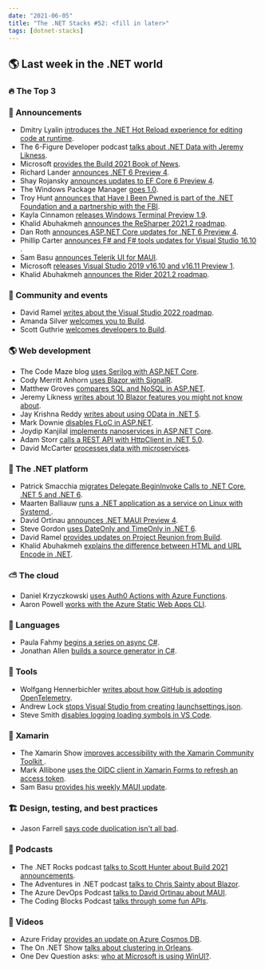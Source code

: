 ```yaml
---
date: "2021-06-05"
title: "The .NET Stacks #52: <fill in later>"
tags: [dotnet-stacks]
---
```


## 🌎 Last week in the .NET world

### 🔥 The Top 3

### 📢 Announcements

- Dmitry Lyalin [introduces the .NET Hot Reload experience for editing code at runtime](https://devblogs.microsoft.com/dotnet/introducing-net-hot-reload).
- The 6-Figure Developer podcast [talks about .NET Data with Jeremy Likness](https://6figuredev.com/podcast/episode-197-net-data-with-jeremy-likness/).
- Microsoft [provides the Build 2021 Book of News](https://news.microsoft.com/build-2021-book-of-news/).
- Richard Lander [announces .NET 6 Preview 4](https://devblogs.microsoft.com/dotnet/announcing-net-6-preview-4).
- Shay Rojansky [announces updates to EF Core 6 Preview 4](https://devblogs.microsoft.com/dotnet/announcing-entity-framework-core-6-0-preview-4-performance-edition).
- The Windows Package Manager [goes 1.0](https://devblogs.microsoft.com/commandline/windows-package-manager-1-0).
- Troy Hunt [announces that Have I Been Pwned is part of the .NET Foundation and a partnership with the FBI](https://www.troyhunt.com/pwned-passwords-open-source-in-the-dot-net-foundation-and-working-with-the-fbi/).
- Kayla Cinnamon [releases Windows Terminal Preview 1.9](https://devblogs.microsoft.com/commandline/windows-terminal-preview-1-9-release).
- Khalid Abuhakmeh [announces the ReSharper 2021.2 roadmap](https://blog.jetbrains.com/dotnet/2021/05/25/resharper-2021-2-roadmap/).
- Dan Roth [announces ASP.NET Core updates for .NET 6 Preview 4](https://devblogs.microsoft.com/aspnet/asp-net-core-updates-in-net-6-preview-4).
- Phillip Carter [announces F# and F# tools updates for Visual Studio 16.10
](https://devblogs.microsoft.com/dotnet/f-and-f-tools-update-for-visual-studio-16-10).
- Sam Basu [announces Telerik UI for MAUI](https://www.telerik.com/blogs/aloha-from-telerik-ui-for-maui).
- Microsoft [releases Visual Studio 2019 v16.10 and v16.11 Preview 1](https://devblogs.microsoft.com/visualstudio/visual-studio-2019-v16-10-and-v16-11-preview-1-are-available-today).
- Khalid Abuhakmeh [announces the Rider 2021.2 roadmap](https://blog.jetbrains.com/dotnet/2021/05/26/rider-2021-2-roadmap/).

### 📅 Community and events

- David Ramel [writes about the Visual Studio 2022 roadmap](https://visualstudiomagazine.com/articles/2021/05/24/vs-2022-roadmap.aspx).
- Amanda Silver [welcomes you to Build](https://blogs.microsoft.com/blog/2021/05/24/from-developers-to-inspired-creators/).
- Scott Guthrie [welcomes developers to Build](https://blogs.microsoft.com/blog/2021/05/25/microsoft-loves-developers-welcome-to-build-2021/).

### 🌎 Web development

- The Code Maze blog [uses Serilog with ASP.NET Core](https://code-maze.com/structured-logging-in-asp-net-core-with-serilog/).
- Cody Merritt Anhorn [uses Blazor with SignalR](https://codyanhorn.tech/blog/blazor/2021/05/21/Blazor-and-SignalR.html).
- Matthew Groves [compares SQL and NoSQL in ASP.NET](https://blog.couchbase.com/sql-nosql-comparison-aspnet-application/).
- Jeremy Likness [writes about 10 Blazor features you might not know about](https://www.grapecity.com/blogs/10-blazor-features-you-probably-didnt-know).
- Jay Krishna Reddy [writes about using OData in .NET 5](https://www.c-sharpcorner.com/article/odata-in-net-5/).
- Mark Downie [disables FLoC in ASP.NET](https://www.poppastring.com/blog/disable-floc-in-aspnet).
- Joydip Kanjilal [implements nanoservices in ASP.NET Core](https://auth0.com/blog/implementing-nanoservices-in-aspnet-core/).
- Adam Storr [calls a REST API with HttpClient in .NET 5.0](https://adamstorr.azurewebsites.net/blog/simple-example-of-calling-rest-api-with-httpclient-in-net5.0).
- David McCarter [processes data with microservices](https://www.c-sharpcorner.com/article/architecture-processing-data-with-microservices/).

### 🥅 The .NET platform

- Patrick Smacchia [migrates Delegate.BeginInvoke Calls to .NET Core, .NET 5 and .NET 6](https://blog.ndepend.com/migrating-delegate-begininvoke-calls-to-net-core-net-5-and-net-6/).
- Maarten Balliauw [runs a .NET application as a service on Linux with Systemd
](https://blog.maartenballiauw.be/post/2021/05/25/running-a-net-application-as-a-service-on-linux-with-systemd.html).
- David Ortinau [announces .NET MAUI Preview 4](https://devblogs.microsoft.com/dotnet/announcing-net-maui-preview-4).
- Steve Gordon [uses DateOnly and TimeOnly in .NET 6](https://www.stevejgordon.co.uk/using-dateonly-and-timeonly-in-dotnet-6).
- David Ramel [provides updates on Project Reunion from Build](https://visualstudiomagazine.com/articles/2021/05/27/build-win-dev.aspx).
- Khalid Abuhakmeh [explains the difference between HTML and URL Encode in .NET](https://khalidabuhakmeh.com/the-difference-between-html-and-url-encode-in-dotnet).

### ⛅ The cloud

- Daniel Krzyczkowski [uses Auth0 Actions with Azure Functions](https://daniel-krzyczkowski.github.io/Auth0-Actions-With-Azure-Function-App/).
- Aaron Powell [works with the Azure Static Web Apps CLI](https://dev.to/azure/leveling-up-static-web-apps-with-the-cli-5g5h).

### 📔 Languages

- Paula Fahmy [begins a series on async C#](https://dev.to/paulafahmy/asynchronous-c-making-a-simple-cup-of-tea-13i).
- Jonathan Allen [builds a source generator in C#](https://www.infoq.com/articles/CSharp-Source-Generator).

### 🔧 Tools

- Wolfgang Hennerbichler [writes about how GitHub is adopting OpenTelemetry](https://github.blog/2021-05-26-why-and-how-github-is-adopting-opentelemetry/).
- Andrew Lock [stops Visual Studio from creating launchsettings.json](https://andrewlock.net/how-to-stop-visual-studio-from-creating-launchsettings-json/).
- Steve Smith [disables logging loading symbols in VS Code](https://ardalis.com/vs-code-disable-logging-loading-symbols/).

### 📱 Xamarin

- The Xamarin Show [improves accessibility with the Xamarin Community Toolkit
](https://channel9.msdn.com/Shows/XamarinShow/Improving-Accessibility-with-Xamarin-Community-Toolkit).
- Mark Allibone [uses the OIDC client in Xamarin Forms to refresh an access token](https://mallibone.com/post/xamarin-oidc-refresh).
- Sam Basu [provides his weekly MAUI update](https://www.telerik.com/blogs/sands-of-maui-issue-9).

### 🏗 Design, testing, and best practices

- Jason Farrell [says code duplication isn't all bad](https://jfarrell.net/2021/05/22/common-misconception-4-duplication-is-bad/).

### 🎤 Podcasts

- The .NET Rocks podcast [talks to Scott Hunter about Build 2021 announcements](https://www.dotnetrocks.com/default.aspx?ShowNum=1741).
- The Adventures in .NET podcast [talks to Chris Sainty about Blazor](https://devchat.tv/adventures-in-dotnet/youve-been-blazored-net-070/).
- The Azure DevOps Podcast [talks to David Ortinau about MAUI](http://azuredevopspodcast.clear-measure.com/david-ortinau-on-multi-platform-app-development-using-net-maui-episode-142).
- The Coding Blocks Podcast [talks through some fun APIs](https://www.codingblocks.net/podcast/some-fun-apis/).

### 🎥 Videos

- Azure Friday [provides an update on Azure Cosmos DB](https://channel9.msdn.com/Shows/Azure-Friday/Azure-Cosmos-DB-update-MongoDB-40-notebooks-and-continuous-backup).
- The On .NET Show [talks about clustering in Orleans](https://channel9.msdn.com/Shows/On-NET/Clustering-in-Orleans).
- One Dev Question asks: [who at Microsoft is using WinUI?](https://channel9.msdn.com/Blogs/One-Dev-Minute/Who-at-Microsoft-is-using-WinUI--One-Dev-Question).

